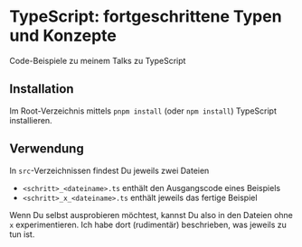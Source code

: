# TypeScript: fortgeschrittene Typen und Konzepte

Code-Beispiele zu meinem Talks zu TypeScript

## Installation

Im Root-Verzeichnis mittels `pnpm install` (oder `npm install`) TypeScript installieren.

## Verwendung

In `src`-Verzeichnissen findest Du jeweils zwei Dateien

- `<schritt>_<dateiname>.ts` enthält den Ausgangscode eines Beispiels
- `<schritt>_x_<dateiname>.ts` enthält jeweils das fertige Beispiel

Wenn Du selbst ausprobieren möchtest, kannst Du also in den Dateien ohne `x` experimentieren. Ich habe dort (rudimentär) beschrieben, was jeweils zu tun ist.

